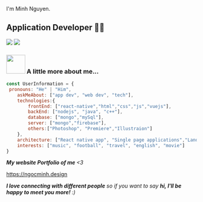 I'm Minh Nguyen.  
## Application Developer 👨‍💻

[![](https://img.shields.io/badge/Facebook-NguyenNgocMinh-blue)](https://www.facebook.com/minhnn27oct/)
[![](https://img.shields.io/badge/Gmail-ngocminhit2000%40gmail.com-red)](mailto:ngocminhit2000@gmail.com)


### <img src="https://media.giphy.com/media/VgCDAzcKvsR6OM0uWg/giphy.gif" width="50"> A little more about me...  


```javascript
const UserInformation = {
 pronouns: "He" | "Him",
    askMeAbout: ["app dev", "web dev", "tech"],
    technologies:{
        frontEnd: ["react-native","html","css","js","vuejs"],
        backEnd: ["nodejs", "java", "c++"],
        database: ["mongo","mySql"],
        server: ["mongo","firebase"],
        others:["Photoshop", "Premiere","Illustraion"]
    },
    architecture: ["React native app", "Single page applications","Landing web page", "Server"],
    interests: ["music", "football", "travel", "english", "movie"]
}
```
<em><b>My website Portfolio of me </b><3</em><p href="https://ngocminh.design" >https://ngocminh.design</p>
 
<em><b>I love connecting with different people</b> so if you want to say <b>hi, I'll be happy to meet you more!</b> :)</em>
